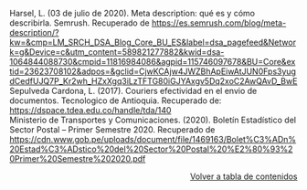 Harsel, L. (03 de julio de 2020). Meta description: qué es y cómo describirla. Semrush. Recuperado de https://es.semrush.com/blog/meta-description/?kw=&cmp=LM_SRCH_DSA_Blog_Core_BU_ES&label=dsa_pagefeed&Network=g&Device=c&utm_content=589821277882&kwid=dsa-1064844088730&cmpid=11816984086&agpid=115746097678&BU=Core&extid=23623708102&adpos=&gclid=CjwKCAjw4JWZBhApEiwAtJUN0Fps3yugdCedfUJQ7P_Kr2wh_HZxXgq3iLzTFTG80iGJYAxgv5Dq2xoC2AwQAvD_BwE 
<br>
Sepulveda Cardona, L. (2017). Couriers efectividad en el envio de documentos. Tecnologico de Antioquia. Recuperado de: https://dspace.tdea.edu.co/handle/tda/140
<br>
Ministerio de Transportes y Comunicaciones. (2020). Boletín Estadístico del Sector Postal – Primer Semestre 2020. Recuperado de https://cdn.www.gob.pe/uploads/document/file/1469163/Bolet%C3%ADn%20Estad%C3%ADstico%20del%20Sector%20Postal%20%E2%80%93%20Primer%20Semestre%202020.pdf

<p align="right"><a href="https://github.com/SoftRouteV2/upc-pre-202302-si572-SW72-softroute-report/blob/main/Tabla_de_Contenidos.md">Volver a tabla de contenidos</a></p>